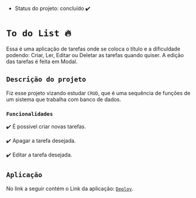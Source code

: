 - Status do projeto: concluído ✔️

# `To do List 🔥`

Essa é uma aplicação de tarefas onde se coloca o título e a dificuldade podendo: Criar, Ler, Editar ou Deletar as tarefas quando quiser. A edição das tarefas é feita em Modal.

## `Descrição do projeto`

Fiz esse projeto vizando estudar `CRUD`, que é uma sequência de funções de um sistema que trabalha com banco de dados.

### `Funcionalidades`

✔️ É possivel criar novas tarefas.

✔️ Apagar a tarefa desejada.

✔️ Editar a tarefa desejada.

## `Aplicação`

No link a seguir contém o Link da aplicação: [`Deploy`](https://to-do-list-iota-one.vercel.app/).
 


